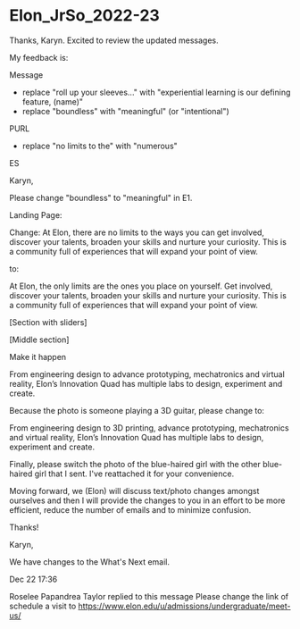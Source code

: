 # Elon_JrSo_2022-23

Thanks, Karyn. Excited to review the updated messages.

My feedback is:

Message
- replace "roll up your sleeves..." with "experiential learning is our defining feature, (name)"
- replace "boundless" with "meaningful" (or "intentional")

PURL
- replace "no limits to the" with "numerous"

ES



Karyn,

Please change "boundless" to "meaningful" in E1.

Landing Page:

Change:
At Elon, there are no limits to the ways you can get involved, discover your talents, broaden your skills and nurture your curiosity. This is a community full of experiences that will expand your point of view.

to:

At Elon, the only limits are the ones you place on yourself. Get involved, discover your talents, broaden your skills and nurture your curiosity. This is a community full of experiences that will expand your point of view.

[Section with sliders]

[Middle section]

Make it happen

From engineering design to advance prototyping, mechatronics and virtual reality, Elon’s Innovation Quad has multiple labs to design, experiment and create.

Because the photo is someone playing a 3D guitar, please change to:

From engineering design to 3D printing, advance prototyping, mechatronics and virtual reality, Elon’s Innovation Quad has multiple labs to design, experiment and create.



Finally, please switch the photo of the blue-haired girl with the other blue-haired girl that I sent. I've reattached it for your convenience.



Moving forward, we (Elon) will discuss text/photo changes amongst ourselves and then I will provide the changes to you in an effort to be more efficient, reduce the number of emails and to minimize confusion.



Thanks!



<!-- N2 -->

Karyn,

We have changes to the What's Next email.

<!-- Replace: It was great to hear from you. We hope you understand why Elon is right for you.

With: We are thrilled you want to learn more about Elon and how we are leading the way in student success. -->

<!-- Replace: In the meantime, there are multiple with Here are some ways to stay connected with Elon: -->

<!-- Remove: Watch Elon on FB Live. -->

<!-- Thanks. -->


	
Dec 22 17:36

Roselee Papandrea Taylor replied to this message
Please change the link of schedule a visit to https://www.elon.edu/u/admissions/undergraduate/meet-us/

